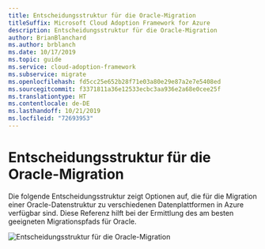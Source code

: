 ```yaml
---
title: Entscheidungsstruktur für die Oracle-Migration
titleSuffix: Microsoft Cloud Adoption Framework for Azure
description: Entscheidungsstruktur für die Oracle-Migration
author: BrianBlanchard
ms.author: brblanch
ms.date: 10/17/2019
ms.topic: guide
ms.service: cloud-adoption-framework
ms.subservice: migrate
ms.openlocfilehash: fd5cc25e652b28f71e03a80e29e87a2e7e5408ed
ms.sourcegitcommit: f3371811a36e12533ecbc3aa936e2a68e0cee25f
ms.translationtype: HT
ms.contentlocale: de-DE
ms.lasthandoff: 10/21/2019
ms.locfileid: "72693953"
---
```

# <a name="oracle-migration-decision-tree"></a>Entscheidungsstruktur für die Oracle-Migration

Die folgende Entscheidungsstruktur zeigt Optionen auf, die für die Migration einer Oracle-Datenstruktur zu verschiedenen Datenplattformen in Azure verfügbar sind.
Diese Referenz hilft bei der Ermittlung des am besten geeigneten Migrationspfads für Oracle.

![Entscheidungsstruktur für die Oracle-Migration](../../_images/innovate/considerations/oracle-migration-decision-tree.png)
